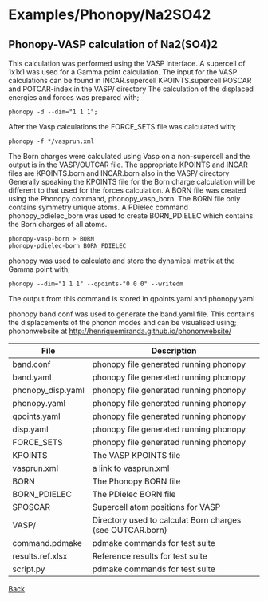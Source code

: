 # Examples/Phonopy/Na2SO42
## Phonopy-VASP calculation of Na2(SO4)2

This calculation was performed using the VASP interface.  A supercell of 1x1x1 was used for a Gamma point calculation.
The input for the VASP calculations can be found in INCAR.supercell KPOINTS.supercell POSCAR and POTCAR-index in the VASP/ directory
The calculation of the displaced energies and forces was prepared with;

```
phonopy -d --dim="1 1 1";
```

After the Vasp calculations the FORCE_SETS file was calculated with;

```
phonopy -f */vasprun.xml
```

The Born charges were calculated using Vasp on a non-supercell and the output is in the VASP/OUTCAR file.  The appropriate KPOINTS and INCAR files are KPOINTS.born and INCAR.born also in the VASP/ directory
Generally speaking the KPOINTS file for the Born charge calculation will be different to that used for the forces calculation. 
A BORN file was created using the Phonopy command, phonopy_vasp_born.
The BORN file only contains symmetry unique atoms.
A PDielec command phonopy_pdielec_born was used to create BORN_PDIELEC which contains the Born charges of all atoms.

```
phonopy-vasp-born > BORN
phonopy-pdielec-born BORN_PDIELEC
```

phonopy was used to calculate and store the dynamical matrix at the Gamma point with;

```
phonopy --dim="1 1 1" --qpoints-"0 0 0" --writedm
```

The output from this command is stored in qpoints.yaml and phonopy.yaml

phonopy band.conf was used to generate the band.yaml file.  This contains the displacements of the phonon modes and can be visualised using;
phononwebsite at http://henriquemiranda.github.io/phononwebsite/

| **File**           | **Description**                                           |
| ------------------ | --------------------------------------------------------- |
| band.conf          | phonopy file generated running phonopy                    |
| band.yaml          | phonopy file generated running phonopy                    |
| phonopy_disp.yaml  | phonopy file generated running phonopy                    |
| phonopy.yaml       | phonopy file generated running phonopy                    |
| qpoints.yaml       | phonopy file generated running phonopy                    |
| disp.yaml          | phonopy file generated running phonopy                    |
| FORCE_SETS         | phonopy file generated running phonopy                    |
| KPOINTS            | The VASP KPOINTS file                                     |
| vasprun.xml        | a link to vasprun.xml                                     |
| BORN               | The Phonopy BORN file                                     |
| BORN_PDIELEC       | The PDielec BORN file                                     |
| SPOSCAR            | Supercell atom positions for VASP                         |
| VASP/              | Directory used to calculat Born charges (see OUTCAR.born) |
| command.pdmake     | pdmake commands for test suite                            |
| results.ref.xlsx   | Reference results for test suite                          |
| script.py          | pdmake commands for test suite                            |


[Back](..)

